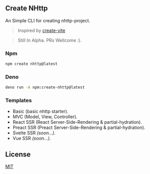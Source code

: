 ## Create NHttp

An Simple CLI for creating nhttp-project.

> Inspired by [create-vite](https://vitejs.dev/)

> Still In Alpha. PRs Wellcome :).

### Npm

```bash
npm create nhttp@latest
```

### Deno

```bash
deno run -A npm:create-nhttp@latest
```

### Templates

- Basic (basic nhttp starter).
- MVC (Model, View, Controller).
- React SSR (React Server-Side-Rendering & partial-hydration).
- Preact SSR (Preact Server-Side-Rendering & partial-hydration).
- Svelte SSR <i>(soon...)</i>.
- Vue SSR <i>(soon...)</i>.

## License

[MIT](LICENSE)
